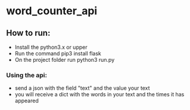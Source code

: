 # word_counter_api

## How to run:
- Install the python3.x or upper
- Run the command pip3 install flask
- On the project folder run python3 run.py

### Using the api:
- send a json with the field "text" and the value your text
- you will receive a dict with the words in your text and the times it has appeared
